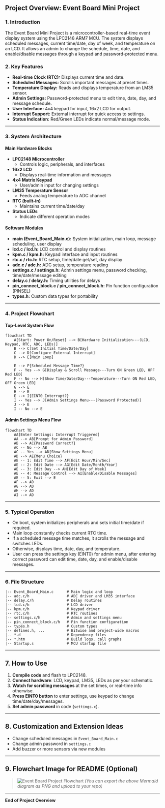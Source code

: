 ## Project Overview: Event Board Mini Project

### 1. Introduction

The Event Board Mini Project is a microcontroller-based real-time event display system using the LPC2148 ARM7 MCU. The system displays scheduled messages, current time/date, day of week, and temperature on an LCD. It allows an admin to change the schedule, time, date, and enable/disable messages through a keypad and password-protected menu.

### 2. Key Features

- **Real-time Clock (RTC):** Displays current time and date.
- **Scheduled Messages:** Scrolls important messages at preset times.
- **Temperature Display:** Reads and displays temperature from an LM35 sensor.
- **Admin Settings:** Password-protected menu to edit time, date, day, and message schedule.
- **User Interface:** 4x4 keypad for input, 16x2 LCD for output.
- **Interrupt Support:** External interrupt for quick access to settings.
- **Status Indication:** Red/Green LEDs indicate normal/message mode.

---

### 3. System Architecture

#### Main Hardware Blocks

- **LPC2148 Microcontroller**
  - Controls logic, peripherals, and interfaces
- **16x2 LCD**
  - Displays real-time information and messages
- **4x4 Matrix Keypad**
  - User/admin input for changing settings
- **LM35 Temperature Sensor**
  - Feeds analog temperature to ADC channel
- **RTC (built-in)**
  - Maintains current time/date/day
- **Status LEDs**
  - Indicate different operation modes

#### Software Modules

- **main (Event_Board_Main.c):** System initialization, main loop, message scheduling, user display
- **lcd.c / lcd.h:** LCD control and display routines
- **kpm.c / kpm.h:** Keypad interface and input routines
- **rtc.c / rtc.h:** RTC setup, time/date get/set, day display
- **adc.c / adc.h:** ADC setup, temperature reading
- **settings.c / settings.h:** Admin settings menu, password checking, time/date/message editing
- **delay.c / delay.h:** Timing utilities for delays
- **pin_connect_block.c / pin_connect_block.h:** Pin function configuration (PINSEL)
- **types.h:** Custom data types for portability

---

### 4. Project Flowchart

#### Top-Level System Flow

```mermaid
flowchart TD
    A[Start: Power On/Reset] --> B[Hardware Initialization---(LCD, Keypad, RTC, ADC, LEDs)]
    B --> C[Set Initial Time/Date/Day]
    C --> D[Configure External Interrupt]
    D --> E[Main Loop]
    
    E --> F{Scheduled Message Time?}
    F -- Yes --> G[Display & Scroll Message---Turn ON Green LED, OFF Red LED]
    F -- No --> H[Show Time/Date/Day---Temperature---Turn ON Red LED, OFF Green LED]
    G --> E
    H --> E
    E --> I{EINT0 Interrupt?}
    I -- Yes --> J[Admin Settings Menu---(Password Protected)]
    J --> E
    I -- No --> E
```

#### Admin Settings Menu Flow

```mermaid
flowchart TD
    AA[Enter Settings: Interrupt Triggered]
    AA --> AB[Prompt for Admin Password]
    AB --> AC{Password Correct?}
    AC -- No --> AB
    AC -- Yes --> AD[Show Settings Menu]
    AD --> AE{Menu Choice}
    AE -- 1: Edit Time --> AF[Edit Hour/Min/Sec]
    AE -- 2: Edit Date --> AG[Edit Date/Month/Year]
    AE -- 3: Edit Day --> AH[Edit Day of Week]
    AE -- 4: Message Control --> AI[Enable/Disable Messages]
    AE -- 5: Exit --> E
    AF --> AD
    AG --> AD
    AH --> AD
    AI --> AD
```

---

### 5. Typical Operation

- On boot, system initializes peripherals and sets initial time/date if required.
- Main loop constantly checks current RTC time.
- If a scheduled message time matches, it scrolls the message and switches LEDs.
- Otherwise, displays time, date, day, and temperature.
- User can press the settings key (EINT0) for admin menu, after entering correct password can edit time, date, day, and enable/disable messages.

---

### 6. File Structure

```
|-- Event_Board_Main.c      # Main logic and loop
|-- adc.c/h                 # ADC driver and LM35 interface
|-- delay.c/h               # Delay routines
|-- lcd.c/h                 # LCD driver
|-- kpm.c/h                 # Keypad driver
|-- rtc.c/h                 # RTC routines
|-- settings.c/h            # Admin and settings menu
|-- pin_connect_block.c/h   # Pin function configuration
|-- types.h                 # Custom types
|-- defines.h, ...          # Bitwise and project-wide macros
|-- *.d                     # Dependency files
|-- *.htm                   # Build logs, call graphs
|-- Startup.s               # MCU startup file
```

---

## 7. How to Use

1. **Compile code** and flash to LPC2148.
2. **Connect hardware**: LCD, keypad, LM35, LEDs as per your schematic.
3. **Watch for scrolling messages** at the set times, or real-time info otherwise.
4. **Press EINT0 button** to enter settings, use keypad to change time/date/day/messages.
5. **Set admin password** in code (`settings.c`).

---

## 8. Customization and Extension Ideas

- Change scheduled messages in `Event_Board_Main.c`
- Change admin password in `settings.c`
- Add buzzer or more sensors via new modules

---

## 9. Flowchart Image for README (Optional)

> ![Event Board Project Flowchart](./doc/event_board_flowchart.png)
> *(You can export the above Mermaid diagram as PNG and upload to your repo)*

---

**End of Project Overview**
